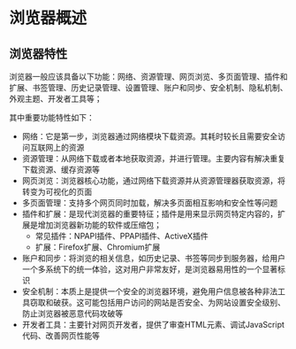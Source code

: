 
 # 浏览器概述

## 浏览器特性

浏览器一般应该具备以下功能：网络、资源管理、网页浏览、多页面管理、插件和扩展、书签管理、历史记录管理、设置管理、账户和同步、安全机制、隐私机制、外观主题、开发者工具等；

其中重要功能特性如下：

* 网络：它是第一步，浏览器通过网络模块下载资源。其耗时较长且需要安全访问互联网上的资源
* 资源管理：从网络下载或者本地获取资源，并进行管理。主要内容有解决重复下载资源、缓存资源等
* 网页浏览：浏览器核心功能，通过网络下载资源并从资源管理器获取资源，将转变为可视化的页面
* 多页面管理：支持多个网页同时加载，解决多页面相互影响和安全性等问题
* 插件和扩展：是现代浏览器的重要特征；插件是用来显示网页特定内容的，扩展是增加浏览器新功能的软件或压缩包；
     * 常见插件：NPAPI插件、PPAPI插件、ActiveX插件
    * 扩展：Firefox扩展、Chromium扩展
* 账户和同步：将浏览的相关信息，如历史记录、书签等同步到服务器，给用户一个多系统下的统一体验，这对用户非常友好，是浏览器易用性的一个显著标识
* 安全机制：本质上是提供一个安全的浏览器环境，避免用户信息被各种非法工具窃取和破获。这可能包括用户访问的网站是否安全、为网站设置安全级别、防止浏览器被恶意代码攻破等
* 开发者工具：主要针对网页开发者，提供了审查HTML元素、调试JavaScript代码、改善网页性能等

